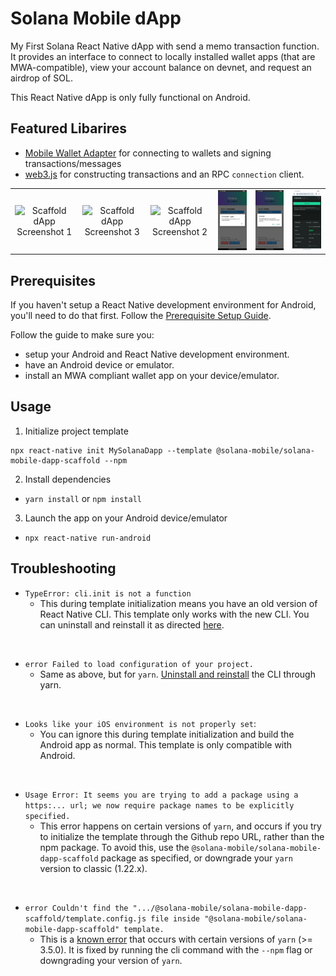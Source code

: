 # Solana Mobile dApp

My First Solana React Native dApp with send a memo transaction function.
It provides an interface to connect to locally installed wallet apps (that are MWA-compatible), view your account balance on devnet, and request an airdrop of SOL.

This React Native dApp is only fully functional on Android.

## Featured Libarires
- [Mobile Wallet Adapter](https://github.com/solana-mobile/mobile-wallet-adapter/tree/main/js/packages/mobile-wallet-adapter-protocol) for connecting to wallets and signing transactions/messages
- [web3.js](https://solana-labs.github.io/solana-web3.js/) for constructing transactions and an RPC `connection` client.

<table>
  <tr>
    <td align="center">
      <img src="https://github.com/solana-mobile/solana-mobile-dapp-scaffold/assets/18451967/3d83d3dc-ab65-4a2c-881d-8a229f34e392" alt="Scaffold dApp Screenshot 1" width=300 />
    </td>
    <td align="center">
      <img src="https://github.com/solana-mobile/solana-mobile-dapp-scaffold/assets/18451967/2fd69bd4-834d-45e1-8c7a-f80b5b576c96" alt="Scaffold dApp Screenshot 3" width=300 />
    </td>
    <td align="center">
      <img src="https://github.com/solana-mobile/solana-mobile-dapp-scaffold/assets/18451967/cdd93c12-d9ff-4739-81af-92da5b90303a" alt="Scaffold dApp Screenshot 2" width=300 />
    </td>
    <td align="center">
      <img src="./screenshots/transaction_signed.png" width="300" alt="Transaction Signed"
      />
    </td>
    <td align="center">
      <img src="./screenshots/Memo_Recorded.png" width="300" alt="Memo Signed"
      />
    </td>
    <td align="center">
      <img src="./screenshots/Memo_on_Solana_Explorer.png" width="300" alt="Memo on Solana Explorer"
      />
    </td>
  </tr>
</table>

## Prerequisites

If you haven't setup a React Native development environment for Android, you'll need to do that first. Follow the [Prerequisite Setup Guide](https://docs.solanamobile.com/getting-started/development-setup).

Follow the guide to make sure you:
- setup your Android and React Native development environment.
- have an Android device or emulator.
- install an MWA compliant wallet app on your device/emulator.
   
## Usage
1. Initialize project template
```
npx react-native init MySolanaDapp --template @solana-mobile/solana-mobile-dapp-scaffold --npm
```
2. Install dependencies
- `yarn install` or `npm install`
3. Launch the app on your Android device/emulator
- `npx react-native run-android`

## Troubleshooting
  
- `TypeError: cli.init is not a function` 
  - This during template initialization means you have an old version of React Native CLI.
This template only works with the new CLI. You can uninstall and reinstall it as directed [here](https://stackoverflow.com/questions/72768245/typeerror-cli-init-is-not-a-function-for-react-native).

<br>

- `error Failed to load configuration of your project.`
  - Same as above, but for `yarn`. [Uninstall and reinstall](https://github.com/react-native-community/cli#updating-the-cli) the CLI through yarn.

<br>

- `Looks like your iOS environment is not properly set`:
  -  You can ignore this during template initialization and build the Android app as normal. This template is only compatible with Android.

<br>

- `Usage Error: It seems you are trying to add a package using a https:... url; we now require package names to be explicitly specified.`
  - This error happens on certain versions of `yarn`, and occurs if you try to initialize the template through the Github repo URL, rather than the npm package. To avoid this, use the `@solana-mobile/solana-mobile-dapp-scaffold` package as specified, or downgrade your `yarn` version to classic (1.22.x).

<br>

- `error Couldn't find the ".../@solana-mobile/solana-mobile-dapp-scaffold/template.config.js file inside "@solana-mobile/solana-mobile-dapp-scaffold" template.`
  - This is a [known error](https://github.com/react-native-community/cli/issues/1924) that occurs with certain versions of `yarn` (>= 3.5.0). It is fixed by running the cli command with the `--npm` flag or downgrading your version of `yarn`.



